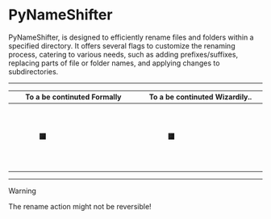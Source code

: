 
# PyNameShifter

PyNameShifter, is designed to efficiently rename files and folders within a specified directory. It offers several flags to customize the renaming process, catering to various needs, such as adding prefixes/suffixes, replacing parts of file or folder names, and applying changes to subdirectories.

___

| To a be continuted Formally | To a be continuted Wizardily.. |
| -------- | -------- |
| <img src="./ReadMeS/assets/image-1.png" style="max-width: 50%; height: auto;scale: 0.1"> | <img src="./ReadMeS/assets/image-2.png" style="max-width: 50%; height: auto;scale: 0.1"> | 


---

> [!WARNING]
> The rename action might not be reversible!
